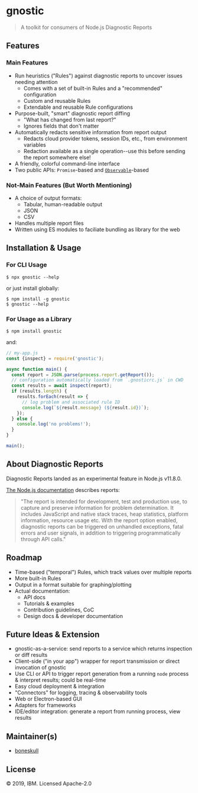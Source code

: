 # gnostic

> A toolkit for consumers of Node.js Diagnostic Reports

## Features

### Main Features

- Run heuristics ("Rules") against diagnostic reports to uncover issues needing attention
  - Comes with a set of built-in Rules and a "recommended" configuration
  - Custom and reusable Rules
  - Extendable and reusable Rule configurations
- Purpose-built, "smart" diagnostic report diffing
  - "What has changed from last report?"
  - Ignores fields that don't matter
- Automatically redacts sensitive information from report output
  - Redacts cloud provider tokens, session IDs, etc., from environment variables
  - Redaction available as a single operation--use this before sending the report somewhere else!
- A friendly, colorful command-line interface
- Two public APIs: `Promise`-based and [`Observable`](https://rxjs.dev)-based

### Not-Main Features (But Worth Mentioning)

- A choice of output formats:
  - Tabular, human-readable output
  - JSON
  - CSV
- Handles multiple report files
- Written using ES modules to faciliate bundling as library for the web

## Installation & Usage

### For CLI Usage

```shell
$ npx gnostic --help
```

or just install globally:

```shell
$ npm install -g gnostic
$ gnostic --help
```

### For Usage as a Library

```shell
$ npm install gnostic
```

and:

```js
// my-app.js
const {inspect} = require('gnostic');

async function main() {
  const report = JSON.parse(process.report.getReport());
  // configuration automatically loaded from `.gnosticrc.js` in CWD
  const results = await inspect(report);
  if (results.length) {
    results.forEach(result => {
      // log problem and associated rule ID
      console.log(`${result.message} (${result.id})`);
    });
  } else {
    console.log('no problems!');
  }
}

main();
```

## About Diagnostic Reports

Diagnostic Reports landed as an experimental feature in Node.js v11.8.0.

[The Node.js documentation](https://nodejs.org/api/report.html#report_diagnostic_report) describes reports:

> "The report is intended for development, test and production use, to capture and preserve information for problem determination. It includes JavaScript and native stack traces, heap statistics, platform information, resource usage etc. With the report option enabled, diagnostic reports can be triggered on unhandled exceptions, fatal errors and user signals, in addition to triggering programmatically through API calls."

## Roadmap

- Time-based ("temporal") Rules, which track values over multiple reports
- More built-in Rules
- Output in a format suitable for graphing/plotting
- Actual documentation:
  - API docs
  - Tutorials & examples
  - Contribution guidelines, CoC
  - Design docs & developer documentation

## Future Ideas & Extension

- gnostic-as-a-service: send reports to a service which returns inspection or diff results
- Client-side ("in your app") wrapper for report transmission or direct invocation of gnostic
- Use CLI or API to trigger report generation from a running `node` process & interpret results; could be real-time
- Easy cloud deployment & integration
- "Connectors" for logging, tracing & observability tools
- Web or Electron-based GUI
- Adapters for frameworks
- IDE/editor integration: generate a report from running process, view results

## Maintainer(s)

- [boneskull](https://github.com/boneskull)

## License

© 2019, IBM. Licensed Apache-2.0
